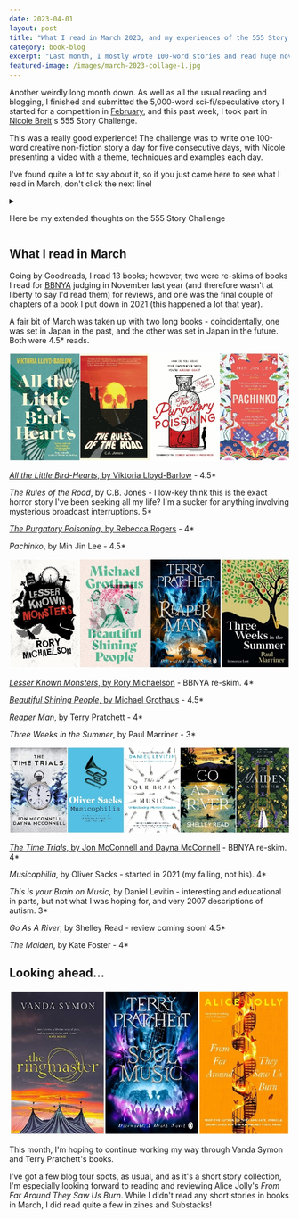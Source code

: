 ```yaml
---
date: 2023-04-01
layout: post
title: "What I read in March 2023, and my experiences of the 555 Story Challenge."
category: book-blog
excerpt: "Last month, I mostly wrote 100-word stories and read huge novels set in Japan."
featured-image: /images/march-2023-collage-1.jpg
---
```


Another weirdly long month down. As well as all the usual reading and blogging, I finished and submitted the 5,000-word sci-fi/speculative story I started for a competition in [February](/what-i-read-in-february-2023), and this past week, I took part in [Nicole Breit](https://www.nicolebreit.com/)'s 555 Story Challenge.

This was a really good experience! The challenge was to write one 100-word creative non-fiction story a day for five consecutive days, with Nicole presenting a video with a theme, techniques and examples each day.

I've found quite a lot to say about it, so if you just came here to see what I read in March, don't click the next line!

<details>

<summary><p>Here be my extended thoughts on the 555 Story Challenge</p></summary>

<p>This challenge suited me perfectly, as I'm most motivated to write when I'm given a prompt, a word limit, and a deadline (no, 21 years(!) in the British education system hasn't ruined me, what are you talking about?).</p>

<p>I'm really pleased with what I came up with, and it's so tempting to put what I wrote on my blog right now (this is why I could never be an academic), but I must let the dust settle a bit, then look into submitting them to competitions/journals. But for now, here are five things I gained from this experience:</p>

<p><strong>1. The obvious one: I now have five pieces of writing I didn't have before!</strong></p>

<p><strong>2. A technique that works better for me than free writing/"morning pages".</strong></p>

<p>When I've done free writing in the past, I've tended to ruminate myself into a hole, it's felt a bit too self-indulgent/obsessive, and I've never looked at it again (I have a lot of frenzied, quite frankly concerning scribbles from 2021 that I need to get around to shredding).</p>

<p>Having a strict word limit means I don't feel like I'm just rambling about myself, and I'm using my "editing" muscle rather than my "write something, anything!" one.</p>

<p>Not that the latter exercise doesn't have its place - I find it useful, especially in conjunction with a gin-in-a-tin or two (drink responsibly), for banging out draft zeroes of fiction short stories without getting held up by my inhibitions or trying to nail down precise details about events, characters, or settings.</p>

<p><strong>3. Confidence in my future writing.</strong></p>

<p>The piece I had published in the <a href="https://www.amazon.co.uk/Colchester-WriteNight-Short-Prose-Collection-ebook/dp/B09JHXZ5RM/">Colchester WriteNight anthology</a> the other year comprised three scenes, in which I was writing creatively at ages six, 20, and 32. But all the short stories I've written since then have followed a more traditional format, and I've been questioning whether that first short story was "legitimate" (I know, I know).</p>

<p>Nicole showed us examples of published and award-winning creative non-fiction made up of a number of short pieces describing related experiences. It's allowed! Encouraged, even!</p>

<p><strong>4. Ideas for my future writing.</strong></p>

<p>Big news: Colchester Arts Centre have put seven Emotional Madness shows in the diary, taking us up to the end of 2024. The next one is on <a href="https://www.colchesterartscentre.com/events/performance/emotional-madness-with-maryann-mates-2/">Tuesday 16 May</a>.</p>

<p>But that means I quite possibly need to conjure up seven new 1,500ish-word stories. My hope going into the 555 Story Challenge was that it would shake loose some ideas for these, and it has.</p>

<p>The stories I read at the two shows I've done so far were pretty standard short fiction, but used my own experiences as a jumping-off point. I'm open to doing that again if inspiration strikes, but I'm now also buzzing with ideas for potential stories in the collage style described above.</p>

<p><strong>5. Themes and messages emerging.</strong></p>

<p>Over the course of the week, two main themes/messages jumped out from the body of work I created.</p>

<p>One was the pleasure I get from opening and closing things I can hold in my hand. On Monday, it was Polly Pockets and my wireless earbuds case; on Friday, it was horse chestnuts.</p>

<p>The other was the importance to me of feeling visible and valued. On Tuesday, it was the lack thereof at school and in my first year of university; on Wednesday, it was my cat choosing to sleep next to me; on Thursday, it was someone I know being so kind and attentive when I saw them for the first time in 18 months, I believe they set the wheels of my recovery in motion (<em>insert vomit emoji</em>).</p>

</details>

## What I read in March

Going by Goodreads, I read 13 books; however, two were re-skims of books I read for [BBNYA](https://www.bbnya.com/) judging in November last year (and therefore wasn't at liberty to say I'd read them) for reviews, and one was the final couple of chapters of a book I put down in 2021 (this happened a lot that year).

A fair bit of March was taken up with two long books - coincidentally, one was set in Japan in the past, and the other was set in Japan in the future. Both were 4.5* reads.

![All the Little Bird-Hearts, The Rules of the Road, The Purgatory Poisoning, Pachinko](/images/march-2023-collage-1.jpg)

[<cite>All the Little Bird-Hearts</cite>, by Viktoria Lloyd-Barlow](/blog-tour-all-the-little-bird-hearts/) - 4.5*

<cite>The Rules of the Road</cite>, by C.B. Jones - I low-key think this is the exact horror story I've been seeking all my life? I'm a sucker for anything involving mysterious broadcast interruptions. 5*

[<cite>The Purgatory Poisoning</cite>, by Rebecca Rogers](/blog-tour-the-purgatory-poisoning/) - 4*

<cite>Pachinko</cite>, by Min Jin Lee - 4.5*

![Lesser Known Monsters, Beautiful Shining People, Reaper Man, Three Weeks in the Summer](/images/march-2023-collage-2.jpg)

[<cite>Lesser Known Monsters</cite>, by Rory Michaelson](/blog-tour-lesser-known-monsters/) - BBNYA re-skim. 4*

[<cite>Beautiful Shining People</cite>, by Michael Grothaus](/blog-tour-beautiful-shining-people/) - 4.5*

<cite>Reaper Man</cite>, by Terry Pratchett - 4*

<cite>Three Weeks in the Summer</cite>, by Paul Marriner - 3*

![The Time Trials, Musicophilia, This is your Brain on Music, Go As A River, The Maiden](/images/march-2023-collage-3.jpg)

[<cite>The Time Trials</cite>, by Jon McConnell and Dayna McConnell](/blog-tour-the-time-trials/) - BBNYA re-skim. 4*

<cite>Musicophilia</cite>, by Oliver Sacks - started in 2021 (my failing, not his). 4*

<cite>This is your Brain on Music</cite>, by Daniel Levitin - interesting and educational in parts, but not what I was hoping for, and very 2007 descriptions of autism. 3*

<cite>Go As A River</cite>, by Shelley Read - review coming soon! 4.5*

<cite>The Maiden</cite>, by Kate Foster - 4*

## Looking ahead...

![The Ringmaster, Soul Music, From Far Around They Saw Us Burn](/images/march-2023-collage-4.jpg)

This month, I'm hoping to continue working my way through Vanda Symon and Terry Pratchett's books.

I've got a few blog tour spots, as usual, and as it's a short story collection, I'm especially looking forward to reading and reviewing Alice Jolly's <cite>From Far Around They Saw Us Burn</cite>. While I didn't read any short stories in books in March, I did read quite a few in zines and Substacks!